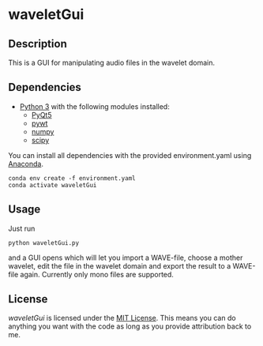 # waveletGui

## Description

This is a GUI for manipulating audio files in the wavelet domain.

## Dependencies

* [Python 3](https://www.python.org) with the following modules installed:
  * [PyQt5](https://riverbankcomputing.com/software/pyqt/download)
  * [pywt](http://www.pybytes.com/pywavelets/)
  * [numpy](http://www.numpy.org)
  * [scipy](http://www.scipy.org)

You can install all dependencies with the provided environment.yaml using [Anaconda](https://docs.conda.io/en/latest/miniconda.html).

    conda env create -f environment.yaml
    conda activate waveletGui

## Usage

Just run

    python waveletGui.py

and a GUI opens which will let you import a WAVE-file, choose a mother wavelet, edit the file in the wavelet domain and export the result to a WAVE-file again. Currently only mono files are supported.

## License

*waveletGui* is licensed under the [MIT License](http://opensource.org/licenses/MIT). This means you can do anything you want with the code as long as you provide attribution back to me.
